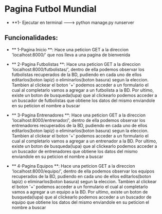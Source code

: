# Pagina Futbol Mundial 
- **1- Ejecutar en terminal ---> python manage.py runserver
## Funcionalidades:
   - ** 1-Pagina Inicio **: Hace una peticion GET a la direccion 'localhost:8000/' que nos lleva a una pagina de bienvenida

   - ** 2-Pagina Futbolistas **: Hace una peticion GET a la direccion 'localhost:8000/futbolistas/', dentro de ella podemos observar
                       los futbolistas recuperados de la BD, pudiendo en cada uno de ellos editarlos(boton lapiz) o eliminarlos(boton basura) segun la eleccion.
                       Tambien al clickear el boton '+' podemos acceder a un formulario el cual al completarlo vamos a agregar a un futbolista a la BD.
                       Por ultimo, existe un boton de busqueda(lupa) que al clickearlo podemos acceder a un buscador de futbolistas que obtiene los datos del mismo
                       enviandole en su peticion el nombre a buscar
   - ** 3-Pagina Entrenadores **: Hace una peticion GET a la direccion 'localhost:8000/entrenador/', dentro de ella podemos observar
                       los entrenadores recuperados de la BD, pudiendo en cada uno de ellos editarlos(boton lapiz) o eliminarlos(boton basura) segun la eleccion.
                       Tambien al clickear el boton '+' podemos acceder a un formulario el cual al completarlo vamos a agregar a un entrenador a la BD.
                       Por ultimo, existe un boton de busqueda(lupa) que al clickearlo podemos acceder a un buscador de entrenadores que obtiene los datos del mismo
                       enviandole en su peticion el nombre a buscar
   - ** 4-Pagina Equipos **: Hace una peticion GET a la direccion 'localhost:8000/equipo/', dentro de ella podemos observar
                       los equipos recuperados de la BD, pudiendo en cada uno de ellos editarlos(boton lapiz) o eliminarlos(boton basura) segun la eleccion.
                       Tambien al clickear el boton '+' podemos acceder a un formulario el cual al completarlo vamos a agregar a un equipo a la BD.
                       Por ultimo, existe un boton de busqueda(lupa) que al clickearlo podemos acceder a un buscador de equipo que obtiene los datos del mismo
                       enviandole en su peticion el nombre a buscar
                       
